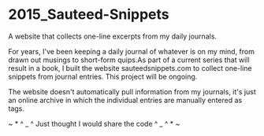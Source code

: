 # 2015_Sauteed-Snippets
A website that collects one-line excerpts from my daily journals.

For years, I've been keeping a daily journal of whatever is on my mind, from drawn out musings to short-form quips.As part of a current series that will result in a book, I built the website sauteedsnippets.com to collect one-line snippets from journal entries. This project will be ongoing.

The website doesn't automatically pull information from my journals, it's just an online archive in which the individual entries are manually entered as tags.

~ * ^ _ ^ Just thought I would share the code ^ _ ^ * ~
